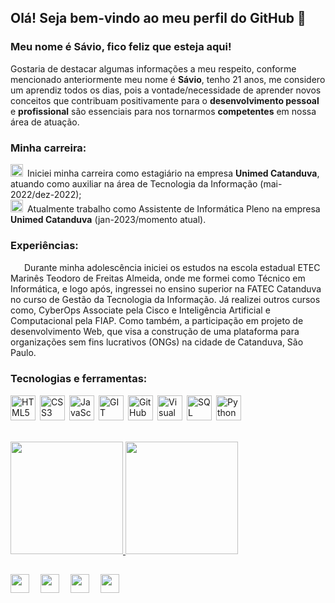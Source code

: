 ## Olá! Seja bem-vindo ao meu perfil do GitHub 👋

### Meu nome é Sávio, fico feliz que esteja aqui!

Gostaria de destacar algumas informações a meu respeito, conforme mencionado anteriormente meu nome é **Sávio**, tenho 21 anos, me considero um aprendiz todos os dias, pois a vontade/necessidade de aprender novos conceitos que contribuam positivamente para o **desenvolvimento pessoal** e **profissional** são essenciais para nos tornarmos **competentes** em nossa área de atuação.

### Minha carreira:
<img width="20px" height="20px" src="https://cdn-icons-png.flaticon.com/512/9589/9589496.png">&ensp;Iniciei minha carreira como estagiário na empresa **Unimed Catanduva**, atuando como auxiliar na área de Tecnologia da Informação (mai-2022/dez-2022);<br>
<img width="20px" height="20px" src="https://cdn-icons-png.flaticon.com/512/9589/9589496.png">&ensp;Atualmente trabalho como Assistente de Informática Pleno na empresa **Unimed Catanduva** (jan-2023/momento atual).
<br>
### Experiências:
<img width="15px" height="15px" src="https://cdn-icons-png.flaticon.com/512/3953/3953226.png">&ensp;Durante minha adolescência iniciei os estudos na escola estadual ETEC Marinês Teodoro de Freitas Almeida, onde me formei como Técnico em Informática, e logo após, ingressei no ensino superior na FATEC Catanduva no curso de Gestão da Tecnologia da Informação. Já realizei outros cursos como, CyberOps Associate pela Cisco e Inteligência Artificial e Computacional pela FIAP. Como também, a participação em projeto de desenvolvimento Web, que visa a construção de uma plataforma para organizações sem fins lucrativos (ONGs) na cidade de Catanduva, São Paulo.
<br>
### Tecnologias e ferramentas:
<img width="40px" height="40px" src="https://cdn-icons-png.flaticon.com/512/5968/5968267.png" title="HTML5">&ensp;<img width="40px" height="40px" src="https://cdn-icons-png.flaticon.com/512/5968/5968242.png" title="CSS3">&ensp;<img width="40px" height="40px" src="https://cdn-icons-png.flaticon.com/512/5968/5968292.png" title="JavaScript">&ensp;<img width="40px" height="40px" src="https://git-scm.com/images/logos/downloads/Git-Icon-1788C.png" title="GIT">&ensp;<img width="40px" height="40px" src="https://cdn-icons-png.flaticon.com/512/25/25231.png" title="GitHub">&ensp;<img width="40px" height="40px" src="https://cdn.icon-icons.com/icons2/2107/PNG/512/file_type_vscode_icon_130084.png" title="Visual Studio Code">&ensp;<img width="40px" height="40px" src="https://cdn-icons-png.flaticon.com/512/5968/5968364.png" title="SQL Server">&ensp;<img width="40px" height="40px" src="https://cdn3.iconfinder.com/data/icons/logos-and-brands-adobe/512/267_Python-512.png" title="Python">&ensp;
<br>
<br>
<div>
<a href="https://github.com/saviotomazb">
<img height="180em" src="https://github-readme-stats.vercel.app/api/top-langs/?username=saviotomazb&layout=compact&langs_count=7&theme=dracula">
<img height="180em" src="https://github-readme-stats.vercel.app/api?username=saviotomazb&show_icons=true&theme=dracula&include_all_commits=true&count_private=true">
</div>
  
##
<div>
<a href="https://instagram.com/saviotomazb" target="_blank"><img src="https://icon-library.com/images/instagram-icon-png-white/instagram-icon-png-white-2.jpg" target="_blank" width="30px" height="30px"></a>&emsp;
<a href="https://twitter.com/saviotomazb" target="_blank"><img src="https://iconsplace.com/wp-content/uploads/_icons/ffffff/256/png/twitter-icon-18-256.png" target="_blank" width="30px" height="30px"></a>&emsp;
<a href = "mailto:saviotomaz_@hotmail.com"><img src="https://cdn-icons-png.flaticon.com/512/526/526901.png" target="_blank" width="30px" height="30px"></a>&emsp;
<a href="https://www.linkedin.com/in/saviotomaz" target="_blank"><img src="https://www.iconsdb.com/icons/download/white/linkedin-32.png" target="_blank" width="30px" height="30px"></a>
</div>
